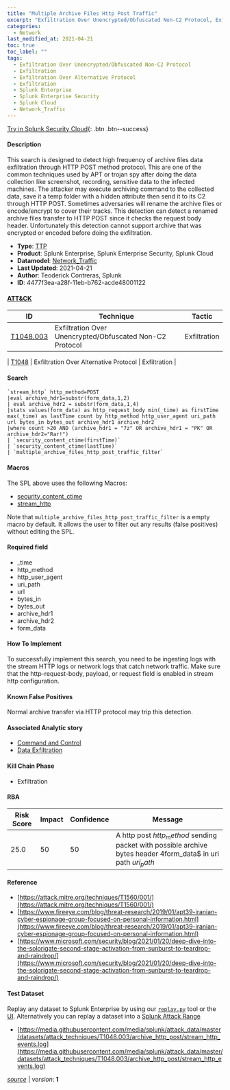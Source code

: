 ```yaml
---
title: "Multiple Archive Files Http Post Traffic"
excerpt: "Exfiltration Over Unencrypted/Obfuscated Non-C2 Protocol, Exfiltration Over Alternative Protocol"
categories:
  - Network
last_modified_at: 2021-04-21
toc: true
toc_label: ""
tags:
  - Exfiltration Over Unencrypted/Obfuscated Non-C2 Protocol
  - Exfiltration
  - Exfiltration Over Alternative Protocol
  - Exfiltration
  - Splunk Enterprise
  - Splunk Enterprise Security
  - Splunk Cloud
  - Network_Traffic
---
```




[Try in Splunk Security Cloud](https://www.splunk.com/en_us/cyber-security.html){: .btn .btn--success}

#### Description

This search is designed to detect high frequency of archive files data exfiltration through HTTP POST method protocol. This are one of the common techniques used by APT or trojan spy after doing the data collection like screenshot, recording, sensitive data to the infected machines. The attacker may execute archiving command to the collected data, save it a temp folder with a hidden attribute then send it to its C2 through HTTP POST. Sometimes adversaries will rename the archive files or encode/encrypt to cover their tracks. This detection can detect a renamed archive files transfer to HTTP POST since it checks the request body header. Unfortunately this detection cannot support archive that was encrypted or encoded before doing the exfiltration.

- **Type**: [TTP](https://github.com/splunk/security_content/wiki/Detection-Analytic-Types)
- **Product**: Splunk Enterprise, Splunk Enterprise Security, Splunk Cloud
- **Datamodel**: [Network_Traffic](https://docs.splunk.com/Documentation/CIM/latest/User/NetworkTraffic)
- **Last Updated**: 2021-04-21
- **Author**: Teoderick Contreras, Splunk
- **ID**: 4477f3ea-a28f-11eb-b762-acde48001122


#### [ATT&CK](https://attack.mitre.org/)

| ID             | Technique        |  Tactic             |
| -------------- | ---------------- |-------------------- |
| [T1048.003](https://attack.mitre.org/techniques/T1048/003/) | Exfiltration Over Unencrypted/Obfuscated Non-C2 Protocol | Exfiltration |

| [T1048](https://attack.mitre.org/techniques/T1048/) | Exfiltration Over Alternative Protocol | Exfiltration |

#### Search

```
`stream_http` http_method=POST 
|eval archive_hdr1=substr(form_data,1,2) 
| eval archive_hdr2 = substr(form_data,1,4) 
|stats values(form_data) as http_request_body min(_time) as firstTime max(_time) as lastTime count by http_method http_user_agent uri_path url bytes_in bytes_out archive_hdr1 archive_hdr2 
|where count >20 AND (archive_hdr1 = "7z" OR archive_hdr1 = "PK" OR archive_hdr2="Rar!") 
| `security_content_ctime(firstTime)` 
| `security_content_ctime(lastTime)` 
| `multiple_archive_files_http_post_traffic_filter`
```

#### Macros
The SPL above uses the following Macros:
* [security_content_ctime](https://github.com/splunk/security_content/blob/develop/macros/security_content_ctime.yml)
* [stream_http](https://github.com/splunk/security_content/blob/develop/macros/stream_http.yml)

Note that `multiple_archive_files_http_post_traffic_filter` is a empty macro by default. It allows the user to filter out any results (false positives) without editing the SPL.

#### Required field
* _time
* http_method
* http_user_agent
* uri_path
* url
* bytes_in
* bytes_out
* archive_hdr1
* archive_hdr2
* form_data


#### How To Implement
To successfully implement this search, you need to be ingesting logs with the stream HTTP logs or network logs that catch network traffic. Make sure that the http-request-body, payload, or request field is enabled in stream http configuration.

#### Known False Positives
Normal archive transfer via HTTP protocol may trip this detection.

#### Associated Analytic story
* [Command and Control](/stories/command_and_control)
* [Data Exfiltration](/stories/data_exfiltration)


#### Kill Chain Phase
* Exfiltration



#### RBA

| Risk Score  | Impact      | Confidence   | Message      |
| ----------- | ----------- |--------------|--------------|
| 25.0 | 50 | 50 | A http post $http_method$ sending packet with possible archive bytes header 4form_data$ in uri path $uri_path$ |




#### Reference

* [https://attack.mitre.org/techniques/T1560/001/](https://attack.mitre.org/techniques/T1560/001/)
* [https://www.fireeye.com/blog/threat-research/2019/01/apt39-iranian-cyber-espionage-group-focused-on-personal-information.html](https://www.fireeye.com/blog/threat-research/2019/01/apt39-iranian-cyber-espionage-group-focused-on-personal-information.html)
* [https://www.microsoft.com/security/blog/2021/01/20/deep-dive-into-the-solorigate-second-stage-activation-from-sunburst-to-teardrop-and-raindrop/](https://www.microsoft.com/security/blog/2021/01/20/deep-dive-into-the-solorigate-second-stage-activation-from-sunburst-to-teardrop-and-raindrop/)



#### Test Dataset
Replay any dataset to Splunk Enterprise by using our [`replay.py`](https://github.com/splunk/attack_data#using-replaypy) tool or the [UI](https://github.com/splunk/attack_data#using-ui).
Alternatively you can replay a dataset into a [Splunk Attack Range](https://github.com/splunk/attack_range#replay-dumps-into-attack-range-splunk-server)

* [https://media.githubusercontent.com/media/splunk/attack_data/master/datasets/attack_techniques/T1048.003/archive_http_post/stream_http_events.log](https://media.githubusercontent.com/media/splunk/attack_data/master/datasets/attack_techniques/T1048.003/archive_http_post/stream_http_events.log)



[*source*](https://github.com/splunk/security_content/tree/develop/detections/network/multiple_archive_files_http_post_traffic.yml) \| *version*: **1**